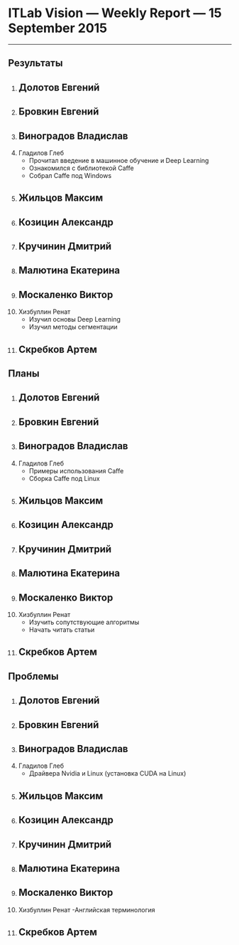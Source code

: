 ﻿# ITLab Vision — Weekly Report — 15 September 2015

----------------

## Результаты

  1. Долотов Евгений
     -
  1. Бровкин Евгений
     -
  1. Виноградов Владислав
     -
  1. Гладилов Глеб
     - Прочитал введение в машинное обучение и Deep Learning
     - Ознакомился с библиотекой Caffe
     - Собрал Сaffe под Windows
  1. Жильцов Максим
     -
  1. Козицин Александр
     -
  1. Кручинин Дмитрий
     -
  1. Малютина Екатерина
     -
  1. Москаленко Виктор
     -
  1. Хизбуллин Ренат
     - Изучил основы Deep Learning
     - Изучил методы сегментации
  1. Скребков Артем
     -

## Планы

  1. Долотов Евгений
     -
  1. Бровкин Евгений
     -
  1. Виноградов Владислав
     -
  1. Гладилов Глеб
     - Примеры использования Caffe
     - Сборка Caffe под Linux
  1. Жильцов Максим
     -
  1. Козицин Александр
     -
  1. Кручинин Дмитрий
     -
  1. Малютина Екатерина
     -
  1. Москаленко Виктор
     -
  1. Хизбуллин Ренат
     - Изучить сопутствующие алгоритмы
     - Начать читать статьи
  1. Скребков Артем
     -

## Проблемы

  1. Долотов Евгений
     -
  1. Бровкин Евгений
     -
  1. Виноградов Владислав
     -
  1. Гладилов Глеб
     - Драйвера Nvidia и Linux (установка CUDA на Linux)
  1. Жильцов Максим
     -
  1. Козицин Александр
     -
  1. Кручинин Дмитрий
     -
  1. Малютина Екатерина
     -
  1. Москаленко Виктор
     -
  1. Хизбуллин Ренат
     -Английская терминология
  1. Скребков Артем
     -

